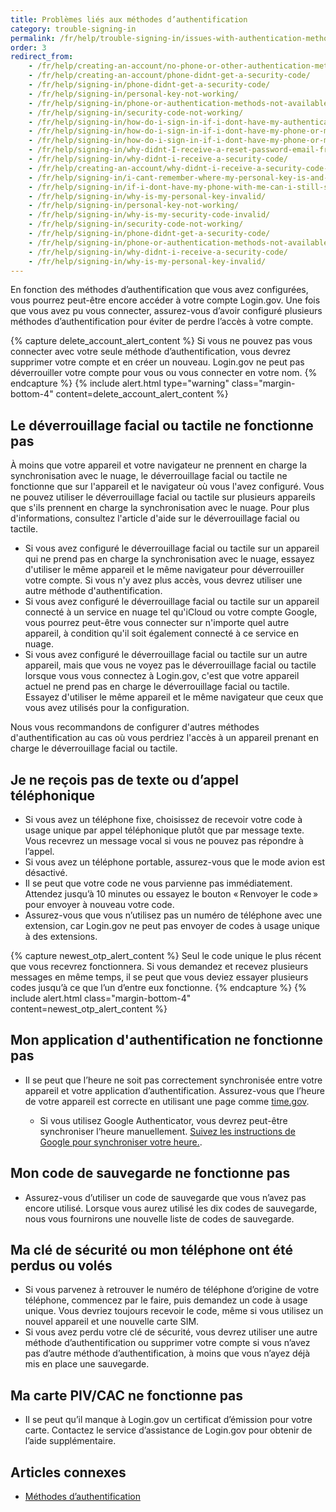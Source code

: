 ```yaml
---
title: Problèmes liés aux méthodes d’authentification
category: trouble-signing-in
permalink: /fr/help/trouble-signing-in/issues-with-authentication-methods/
order: 3
redirect_from: 
    - /fr/help/creating-an-account/no-phone-or-other-authentication-method/
    - /fr/help/creating-an-account/phone-didnt-get-a-security-code/
    - /fr/help/signing-in/phone-didnt-get-a-security-code/
    - /fr/help/signing-in/personal-key-not-working/
    - /fr/help/signing-in/phone-or-authentication-methods-not-available/
    - /fr/help/signing-in/security-code-not-working/
    - /fr/help/signing-in/how-do-i-sign-in-if-i-dont-have-my-authentication-methods/
    - /fr/help/signing-in/how-do-i-sign-in-if-i-dont-have-my-phone-or-my-personal-key/
    - /fr/help/signing-in/how-do-i-sign-in-if-i-dont-have-my-phone-or-my-phone-number-has-changed/
    - /fr/help/signing-in/why-didnt-I-receive-a-reset-password-email-from-logingov/
    - /fr/help/signing-in/why-didnt-i-receive-a-security-code/
    - /fr/help/creating-an-account/why-didnt-i-receive-a-security-code-to-confirm-my-phone/
    - /fr/help/signing-in/i-cant-remember-where-my-personal-key-is-and-i-dont-have-my-phone-with-me/
    - /fr/help/signing-in/if-i-dont-have-my-phone-with-me-can-i-still-sign-in/
    - /fr/help/signing-in/why-is-my-personal-key-invalid/
    - /fr/help/signing-in/personal-key-not-working/
    - /fr/help/signing-in/why-is-my-security-code-invalid/
    - /fr/help/signing-in/security-code-not-working/
    - /fr/help/signing-in/phone-didnt-get-a-security-code/
    - /fr/help/signing-in/phone-or-authentication-methods-not-available/
    - /fr/help/signing-in/why-didnt-i-receive-a-security-code/
    - /fr/help/signing-in/why-is-my-personal-key-invalid/
---
```


En fonction des méthodes d’authentification que vous avez configurées, vous pourrez peut-être encore accéder à votre compte Login.gov. Une fois que vous avez pu vous connecter, assurez-vous d’avoir configuré plusieurs méthodes d’authentification pour éviter de perdre l’accès à votre compte.

{% capture delete_account_alert_content %}
Si vous ne pouvez pas vous connecter avec votre seule méthode d’authentification, vous devrez supprimer votre compte et en créer un nouveau. Login.gov ne peut pas déverrouiller votre compte pour vous ou vous connecter en votre nom.
{% endcapture %}
{% include alert.html type="warning" class="margin-bottom-4" content=delete_account_alert_content %}

## Le déverrouillage facial ou tactile ne fonctionne pas

À moins que votre appareil et votre navigateur ne prennent en charge la synchronisation avec le nuage, le déverrouillage facial ou tactile ne fonctionne que sur l'appareil et le navigateur où vous l'avez configuré. Vous ne pouvez utiliser le déverrouillage facial ou tactile sur plusieurs appareils que s'ils prennent en charge la synchronisation avec le nuage. Pour plus d'informations, consultez l'article d'aide sur le déverrouillage facial ou tactile.

* Si vous avez configuré le déverrouillage facial ou tactile sur un appareil qui ne prend pas en charge la synchronisation avec le nuage, essayez d'utiliser le même appareil et le même navigateur pour déverrouiller votre compte. Si vous n'y avez plus accès, vous devrez utiliser une autre méthode d'authentification.
* Si vous avez configuré le déverrouillage facial ou tactile sur un appareil connecté à un service en nuage tel qu'iCloud ou votre compte Google, vous pourrez peut-être vous connecter sur n'importe quel autre appareil, à condition qu'il soit également connecté à ce service en nuage.
* Si vous avez configuré le déverrouillage facial ou tactile sur un autre appareil, mais que vous ne voyez pas le déverrouillage facial ou tactile lorsque vous vous connectez à Login.gov, c'est que votre appareil actuel ne prend pas en charge le déverrouillage facial ou tactile. Essayez d'utiliser le même appareil et le même navigateur que ceux que vous avez utilisés pour la configuration.

Nous vous recommandons de configurer d'autres méthodes d'authentification au cas où vous perdriez l'accès à un appareil prenant en charge le déverrouillage facial ou tactile.

## Je ne reçois pas de texte ou d’appel téléphonique

* Si vous avez un téléphone fixe, choisissez de recevoir votre code à usage unique par appel téléphonique plutôt que par message texte. Vous recevrez un message vocal si vous ne pouvez pas répondre à l’appel.
* Si vous avez un téléphone portable, assurez-vous que le mode avion est désactivé.
* Il se peut que votre code ne vous parvienne pas immédiatement. Attendez jusqu’à 10 minutes ou essayez le bouton « Renvoyer le code » pour envoyer à nouveau votre code.
* Assurez-vous que vous n’utilisez pas un numéro de téléphone avec une extension, car Login.gov ne peut pas envoyer de codes à usage unique à des extensions.

{% capture newest_otp_alert_content %}
Seul le code unique le plus récent que vous recevrez fonctionnera. Si vous demandez et recevez plusieurs messages en même temps, il se peut que vous deviez essayer plusieurs codes jusqu’à ce que l’un d’entre eux fonctionne.
{% endcapture %}
{% include alert.html class="margin-bottom-4" content=newest_otp_alert_content %}

## Mon application d'authentification ne fonctionne pas

* Il se peut que l’heure ne soit pas correctement synchronisée entre votre appareil et votre application d’authentification. Assurez-vous que l’heure de votre appareil est correcte en utilisant une page comme [time.gov](https://www.time.gov/).

    * Si vous utilisez Google Authenticator, vous devrez peut-être synchroniser l’heure manuellement. [Suivez les instructions de Google pour synchroniser votre heure.](https://support.google.com/accounts/answer/185834?hl=fr).

## Mon code de sauvegarde ne fonctionne pas

* Assurez-vous d’utiliser un code de sauvegarde que vous n’avez pas encore utilisé. Lorsque vous aurez utilisé les dix codes de sauvegarde, nous vous fournirons une nouvelle liste de codes de sauvegarde.

## Ma clé de sécurité ou mon téléphone ont été perdus ou volés

* Si vous parvenez à retrouver le numéro de téléphone d’origine de votre téléphone, commencez par le faire, puis demandez un code à usage unique. Vous devriez toujours recevoir le code, même si vous utilisez un nouvel appareil et une nouvelle carte SIM.
* Si vous avez perdu votre clé de sécurité, vous devrez utiliser une autre méthode d’authentification ou supprimer votre compte si vous n’avez pas d’autre méthode d’authentification, à moins que vous n’ayez déjà mis en place une sauvegarde.

## Ma carte PIV/CAC ne fonctionne pas
* Il se peut qu’il manque à Login.gov un certificat d’émission pour votre carte. Contactez le service d’assistance de Login.gov pour obtenir de l’aide supplémentaire.

## Articles connexes

* [Méthodes d’authentification](/fr/help/get-started/authentication-methods/)
